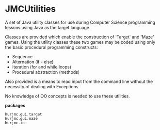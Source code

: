 JMCUtilities
============

A set of Java utility classes for use during Computer Science programming lessons using Java as the target language.

Classes are provided which enable the construction of 'Target' and 'Maze' games. Using the utility classes these two games may be coded using only the basic 
procedural programming constructs:
- Sequence
- Alternation (if - else)
- Iteration (for and while loops)
- Procedural abstraction (methods)

Also provided is a means to read input from the command line without the necessity of dealing with Exceptions.

No knowledge of OO concepts is needed to use these utilities.



**packages** 
```
hurjmc.gui.target
hurjmc.gui.maze
hurjmc.io 
```

